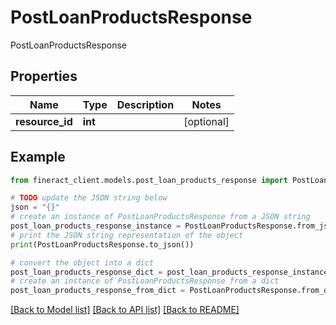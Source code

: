 # PostLoanProductsResponse

PostLoanProductsResponse

## Properties

Name | Type | Description | Notes
------------ | ------------- | ------------- | -------------
**resource_id** | **int** |  | [optional] 

## Example

```python
from fineract_client.models.post_loan_products_response import PostLoanProductsResponse

# TODO update the JSON string below
json = "{}"
# create an instance of PostLoanProductsResponse from a JSON string
post_loan_products_response_instance = PostLoanProductsResponse.from_json(json)
# print the JSON string representation of the object
print(PostLoanProductsResponse.to_json())

# convert the object into a dict
post_loan_products_response_dict = post_loan_products_response_instance.to_dict()
# create an instance of PostLoanProductsResponse from a dict
post_loan_products_response_from_dict = PostLoanProductsResponse.from_dict(post_loan_products_response_dict)
```
[[Back to Model list]](../README.md#documentation-for-models) [[Back to API list]](../README.md#documentation-for-api-endpoints) [[Back to README]](../README.md)


